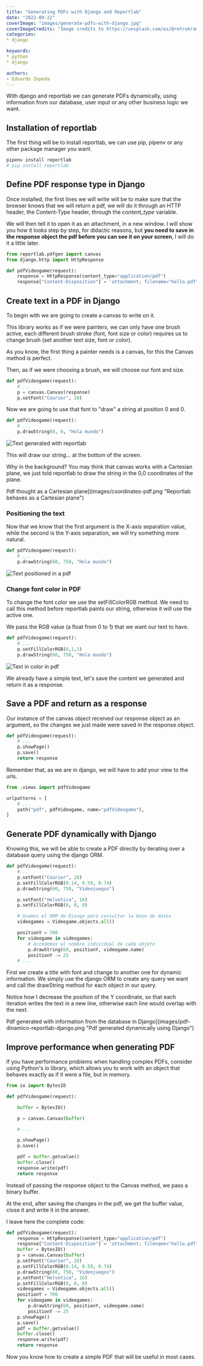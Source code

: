 ```yaml
---
title: "Generating PDFs with Django and Reportlab"
date: "2022-09-22"
coverImage: "images/generate-pdfs-with-django.jpg"
coverImageCredits: "Image credits to https://unsplash.com/es/@retrokram"
categories:
* django

keywords:
* python
* django

authors:
- Eduardo Zepeda
---
```


With django and reportlab we can generate PDFs dynamically, using information from our database, user input or any other business logic we want.

## Installation of reportlab

The first thing will be to install reportlab, we can use pip, pipenv or any other package manager you want.

```bash
pipenv install reportlab
# pip install reportlab
```

## Define PDF response type in Django

Once installed, the first lines we will write will be to make sure that the browser knows that we will return a pdf, we will do it through an HTTP header, the Content-Type header, through the _content_type_ variable.

We will then tell it to open it as an attachment, in a new window. I will show you how it looks step by step, for didactic reasons, but **you need to save in the response object the pdf before you can see it on your screen**, I will do it a little later.

```python
from reportlab.pdfgen import canvas
from django.http import HttpResponse

def pdfVideogame(request):
    response = HttpResponse(content_type="application/pdf")
    response["Content-Disposition"] = 'attachment; filename="hello.pdf"'
```

## Create text in a PDF in Django

To begin with we are going to create a canvas to write on it.

This library works as if we were painters, we can only have one brush active, each different brush stroke (font, font size or color) requires us to change brush (set another text size, font or color).

As you know, the first thing a painter needs is a canvas, for this the Canvas method is perfect.

Then, as if we were choosing a brush, we will choose our font and size.

```python
def pdfVideogame(request):
    # ...
    p = canvas.Canvas(response)
    p.setFont("Courier", 28)
```

Now we are going to use that font to "draw" a string at position 0 and 0.

```python
def pdfVideogame(request):
    # ...
    p.drawString(0, 0, "Hola mundo")
```

![Text generated with reportlab](images/text-background-pdf.png "Text created with reportlab")

This will draw our string... at the bottom of the screen.

Why in the background? You may think that canvas works with a Cartesian plane, we just told reportlab to draw the string in the 0,0 coordinates of the plane.

Pdf thought as a Cartesian plane](images/coordinates-pdf.png "Reportlab behaves as a Cartesian plane")

### Positioning the text

Now that we know that the first argument is the X-axis separation value, while the second is the Y-axis separation, we will try something more natural.

```python
def pdfVideogame(request):
    # ...
    p.drawString(60, 750, "Hola mundo")
```

![Text positioned in a pdf](images/text-positioned-pdf.png "Text positioned according to the X and Y axes in reportlab")

### Change font color in PDF

To change the font color we use the setFillColorRGB method. We need to call this method before reportlab paints our string, otherwise it will use the active one.

We pass the RGB value (a float from 0 to 1) that we want our text to have.

```python
def pdfVideogame(request):
    # ...
    p.setFillColorRGB(0,1,1)
    p.drawString(60, 750, "Hola mundo")
```

![Text in color in pdf](images/text-color-pdf.png "Text in light blue")

We already have a simple text, let's save the content we generated and return it as a response.

## Save a PDF and return as a response

Our instance of the canvas object received our response object as an argument, so the changes we just made were saved in the response object.

```python
def pdfVideogame(request):
    # ...
    p.showPage()
    p.save()
    return response
```

Remember that, as we are in django, we will have to add your view to the urls.

```python
from .views import pdfVideogame

urlpatterns = [
    # ...
    path("pdf", pdfVideogame, name="pdfVideogame"),
]
```

## Generate PDF dynamically with Django

Knowing this, we will be able to create a PDF directly by iterating over a database query using the django ORM.

```python
def pdfVideogame(request):
    #...
    p.setFont("Courier", 28)
    p.setFillColorRGB(0.14, 0.59, 0.74)
    p.drawString(60, 750, "Videojuegos")

    p.setFont("Helvetica", 16)
    p.setFillColorRGB(0, 0, 0)

    # Usamos el ORM de Django para consultar la base de datos
    videogames = Videogame.objects.all()

    positionY = 700
    for videogame in videogames:
        # Accedemos al nombre individual de cada objeto
        p.drawString(60, positionY, videogame.name)
        positionY -= 25
    # ...
```

First we create a title with font and change to another one for dynamic information.
We simply use the django ORM to create any query we want and call the drawString method for each object in our query.

Notice how I decrease the position of the Y coordinate, so that each iteration writes the text in a new line, otherwise each line would overlap with the next.

Pdf generated with information from the database in Django](images/pdf-dinamico-reportlab-django.png "Pdf generated dynamically using Django")

## Improve performance when generating PDF

If you have performance problems when handling complex PDFs, consider using Python's io library, which allows you to work with an object that behaves exactly as if it were a file, but in memory.

```python
from io import BytesIO

def pdfVideogame(request):

    buffer = BytesIO()

    p = canvas.Canvas(buffer)

    # ... 

    p.showPage()
    p.save()

    pdf = buffer.getvalue()
    buffer.close()
    response.write(pdf)
    return response
```

Instead of passing the response object to the Canvas method, we pass a binary buffer.

At the end, after saving the changes in the pdf, we get the buffer value, close it and write it in the answer.

I leave here the complete code:

```python
def pdfVideogame(request):
    response = HttpResponse(content_type="application/pdf")
    response["Content-Disposition"] = 'attachment; filename="hello.pdf"'
    buffer = BytesIO()
    p = canvas.Canvas(buffer)
    p.setFont("Courier", 28)
    p.setFillColorRGB(0.14, 0.59, 0.74)
    p.drawString(60, 750, "Videojuegos")
    p.setFont("Helvetica", 16)
    p.setFillColorRGB(0, 0, 0)
    videogames = Videogame.objects.all()
    positionY = 700
    for videogame in videogames:
        p.drawString(60, positionY, videogame.name)
        positionY -= 25
    p.showPage()
    p.save()
    pdf = buffer.getvalue()
    buffer.close()
    response.write(pdf)
    return response
```

Now you know how to create a simple PDF that will be useful in most cases.